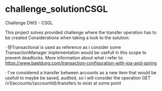 # challenge_solutionCSGL
Challenge DWS - CSGL

This project solves provided challenge where the transfer operation has to be created
Considerations when taking a look to the solution:

 · @Transactional is used as reference as i consider some TransactionManager implementation would be usefull in this scope to prevent deadlocks.
   More information about what i refer to: https://www.baeldung.com/transaction-configuration-with-jpa-and-spring
   
 · I've considered a transfer between accounts as a new item that would be usefull to maybe be saved, audited, so i will consider the operation GET /v1/accounts/{accountId}/transfers to exist at some point
 
 


